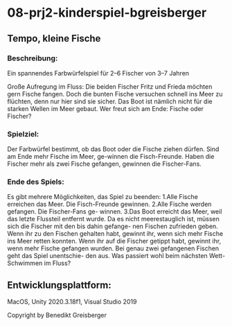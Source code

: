 # 08-prj2-kinderspiel-bgreisberger

## Tempo, kleine Fische
### Beschreibung:
Ein spannendes Farbwürfelspiel für 2–6 Fischer von 3–7 Jahren

Große  Aufregung  im  Fluss:  Die  beiden  Fischer  Fritz  und  Frieda  möchten  gern  Fische  fangen.  Doch  die  bunten  Fische versuchen schnell ins Meer zu flüchten, denn nur hier  sind  sie  sicher.  Das  Boot  ist  nämlich  nicht  für  die  starken Wellen im Meer gebaut. Wer freut sich am Ende: Fische oder Fischer?

### Spielziel: 
Der  Farbwürfel  bestimmt,  ob  das  Boot  oder  die  Fische  ziehen dürfen. Sind am Ende mehr Fische im Meer, ge-winnen  die  Fisch-Freunde.  Haben  die  Fischer  mehr  als  zwei Fische gefangen, gewinnen die Fischer-Fans.

### Ende des Spiels:
Es gibt mehrere Möglichkeiten, das Spiel zu beenden: 1.Alle  Fische  erreichen  das  Meer.  Die  Fisch-Freunde        gewinnen. 2.Alle  Fische  werden  gefangen.  Die  Fischer-Fans  ge-      winnen. 3.Das Boot erreicht das Meer, weil das letzte Flussteil        entfernt   wurde.   Da   es   nicht   meerestauglich   ist,         müssen  sich  die  Fischer  mit  den  bis  dahin  gefange-     nen Fischen zufrieden geben.    Wenn ihr zu den Fischen gehalten habt, gewinnt ihr,   wenn sich mehr Fische ins Meer retten konnten.       Wenn  ihr  auf  die  Fischer  getippt  habt,  gewinnt  ihr,         wenn   mehr   Fische   gefangen   wurden.   Bei   genau    zwei gefangenen Fischen geht das Spiel unentschie-      den   aus.       Was passiert wohl beim nächsten Wett-Schwimmen      im   Fluss?

## Entwicklungsplattform: 
MacOS, Unity 2020.3.18f1, Visual Studio 2019

Copyright by Benedikt Greisberger
